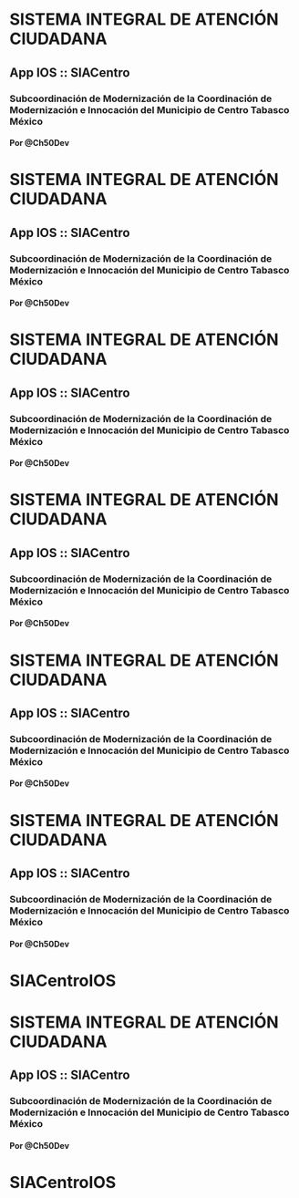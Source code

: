 # SISTEMA INTEGRAL DE ATENCIÓN CIUDADANA
## App IOS :: SIACentro
### 
### Subcoordinación de Modernización de la Coordinación de Modernización e Innocación del Municipio de Centro Tabasco México 
#### 
#### Por @Ch50Dev
# SISTEMA INTEGRAL DE ATENCIÓN CIUDADANA
## App IOS :: SIACentro
### 
### Subcoordinación de Modernización de la Coordinación de Modernización e Innocación del Municipio de Centro Tabasco México 
#### 
#### Por @Ch50Dev
# SISTEMA INTEGRAL DE ATENCIÓN CIUDADANA
## App IOS :: SIACentro
### 
### Subcoordinación de Modernización de la Coordinación de Modernización e Innocación del Municipio de Centro Tabasco México 
#### 
#### Por @Ch50Dev
# SISTEMA INTEGRAL DE ATENCIÓN CIUDADANA
## App IOS :: SIACentro
### 
### Subcoordinación de Modernización de la Coordinación de Modernización e Innocación del Municipio de Centro Tabasco México 
#### 
#### Por @Ch50Dev
# SISTEMA INTEGRAL DE ATENCIÓN CIUDADANA
## App IOS :: SIACentro
### 
### Subcoordinación de Modernización de la Coordinación de Modernización e Innocación del Municipio de Centro Tabasco México 
#### 
#### Por @Ch50Dev
# SISTEMA INTEGRAL DE ATENCIÓN CIUDADANA
## App IOS :: SIACentro
### 
### Subcoordinación de Modernización de la Coordinación de Modernización e Innocación del Municipio de Centro Tabasco México 
#### 
#### Por @Ch50Dev
# SIACentroIOS
# SISTEMA INTEGRAL DE ATENCIÓN CIUDADANA
## App IOS :: SIACentro
### 
### Subcoordinación de Modernización de la Coordinación de Modernización e Innocación del Municipio de Centro Tabasco México 
#### 
#### Por @Ch50Dev
# SIACentroIOS
